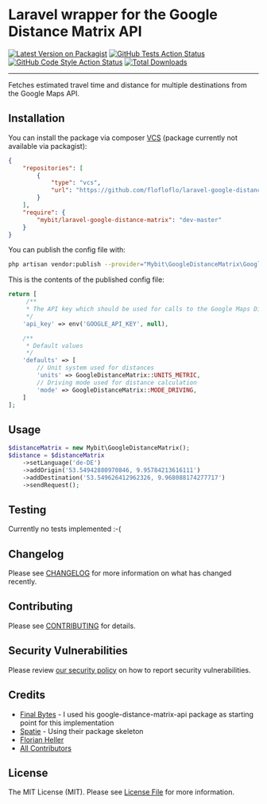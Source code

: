# Laravel wrapper for the Google Distance Matrix API

[![Latest Version on Packagist](https://img.shields.io/packagist/v/mybit/laravel-google-distance-matrix.svg?style=flat-square)](https://packagist.org/packages/mybit/laravel-google-distance-matrix)
[![GitHub Tests Action Status](https://img.shields.io/github/workflow/status/mybit/laravel-google-distance-matrix/run-tests?label=tests)](https://github.com/mybit/laravel-google-distance-matrix/actions?query=workflow%3Arun-tests+branch%3Amaster)
[![GitHub Code Style Action Status](https://img.shields.io/github/workflow/status/mybit/laravel-google-distance-matrix/Check%20&%20fix%20styling?label=code%20style)](https://github.com/mybit/laravel-google-distance-matrix/actions?query=workflow%3A"Check+%26+fix+styling"+branch%3Amaster)
[![Total Downloads](https://img.shields.io/packagist/dt/mybit/laravel-google-distance-matrix.svg?style=flat-square)](https://packagist.org/packages/mybit/laravel-google-distance-matrix)

---

Fetches estimated travel time and distance for multiple destinations from the Google Maps API.

## Installation

You can install the package via composer [VCS](https://getcomposer.org/doc/05-repositories.md#vcs) (package currently not available via packagist):

```json
{
    "repositories": [
        {
            "type": "vcs",
            "url": "https://github.com/flofloflo/laravel-google-distance-matrix"
        }
    ],
    "require": {
        "mybit/laravel-google-distance-matrix": "dev-master"
    }
}
```

You can publish the config file with:

```bash
php artisan vendor:publish --provider="Mybit\GoogleDistanceMatrix\GoogleDistanceMatrixServiceProvider" --tag="laravel-google-distance-matrix-config"
```

This is the contents of the published config file:

```php
return [
     /**
     * The API key which should be used for calls to the Google Maps Distance Matrix API
     */
    'api_key' => env('GOOGLE_API_KEY', null),

    /**
     * Default values
     */
    'defaults' => [
        // Unit system used for distances
        'units' => GoogleDistanceMatrix::UNITS_METRIC,
        // Driving mode used for distance calculation
        'mode' => GoogleDistanceMatrix::MODE_DRIVING,
    ]
];
```

## Usage

```php
$distanceMatrix = new Mybit\GoogleDistanceMatrix();
$distance = $distanceMatrix
    ->setLanguage('de-DE')
    ->addOrigin('53.54942880970846, 9.95784213616111')
    ->addDestination('53.549626412962326, 9.968088174277717')
    ->sendRequest();
```

## Testing

Currently no tests implemented :-(

## Changelog

Please see [CHANGELOG](CHANGELOG.md) for more information on what has changed recently.

## Contributing

Please see [CONTRIBUTING](.github/CONTRIBUTING.md) for details.

## Security Vulnerabilities

Please review [our security policy](../../security/policy) on how to report security vulnerabilities.

## Credits

-   [Final Bytes](https://github.com/finalbytes/google-distance-matrix-api) - I used his google-distance-matrix-api package as starting point for this implementation
-   [Spatie](https://spatie.be/open-source) - Using their package skeleton
-   [Florian Heller](https://github.com/flofloflo)
-   [All Contributors](../../contributors)

## License

The MIT License (MIT). Please see [License File](LICENSE.md) for more information.
